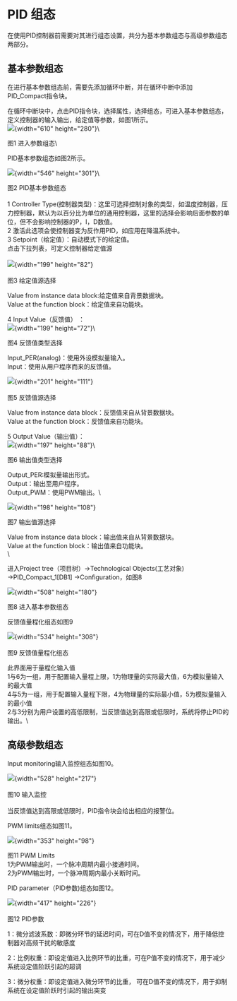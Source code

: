 # PID 组态

在使用PID控制器前需要对其进行组态设置，共分为基本参数组态与高级参数组态两部分。

## 基本参数组态

在进行基本参数组态前，需要先添加循环中断，并在循环中断中添加PID_Compact指令块。

在循环中断块中，点击PID指令块，选择属性，选择组态，可进入基本参数组态，定义控制器的输入输出，给定值等参数，如图1所示。\
![](images/02-1.jpg){width="610" height="280"}\

图1 进入参数组态\

PID基本参数组态如图2所示。

![](images/02-2.jpg){width="546" height="301"}\

图2 PID基本参数组态\
\
1 Controller
Type(控制器类型)：这里可选择控制对象的类型，如温度控制器，压力控制器，默认为以百分比为单位的通用控制器，这里的选择会影响后面参数的单位，但不会影响控制器的P，I，D数值。\
2 激活此选项会使控制器变为反作用PID，如应用在降温系统中。\
3 Setpoint（给定值）：自动模式下的给定值。\
点击下拉列表，可定义控制器给定值源\
\
![](images/02-3.jpg){width="199" height="82"}\
\
图3 给定值源选择

Value from instance data block:给定值来自背景数据块。\
Value at the function block：给定值来自功能块。

4 Input Value（反馈值） ：\
![](images/02-4.jpg){width="199" height="72"}\

图4 反馈值类型选择

Input_PER(analog)：使用外设模拟量输入。\
Input：使用从用户程序而来的反馈值。

![](images/02-5.jpg){width="201" height="111"}\
\
图5 反馈值源选择

Value from instance data block：反馈值来自从背景数据块。\
Value at the function block：反馈值来自功能块。

5 Output Value（输出值）：\
![](images/02-6.jpg){width="197" height="88"}\

图6 输出值类型选择

Output_PER:模拟量输出形式。\
Output：输出至用户程序。\
Output_PWM：使用PWM输出。\

![](images/02-7.jpg){width="198" height="108"}

图7 输出值源选择

Value from instance data block：输出值来自从背景数据块。\
Value at the function block：输出值来自功能块。\
\

进入Project tree（项目树）→Technological Objects(工艺对象)
→PID_Compact_1\[DB1\] →Configuration，如图8

![](images/02-8.jpg){width="508" height="180"}

图8 进入基本参数组态

反馈值量程化组态如图9

![](images/02-9.jpg){width="534" height="308"}\
\
图9 反馈值量程化组态

此界面用于量程化输入值\
1与6为一组，用于配置输入量程上限，1为物理量的实际最大值，6为模拟量输入的最大值\
4与5为一组，用于配置输入量程下限，4为物理量的实际最小值，5为模拟量输入的最小值\
2与3分别为用户设置的高低限制，当反馈值达到高限或低限时，系统将停止PID的输出。\

## 高级参数组态

Input monitoring输入监控组态如图10。

![](images/02-10.jpg){width="528" height="217"}\
\
图10 输入监控\
\
当反馈值达到高限或低限时，PID指令块会给出相应的报警位。

PWM limits组态如图11。

![](images/02-11.jpg){width="353" height="98"}

图11 PWM Limits\
1为PWM输出时，一个脉冲周期内最小接通时间。\
2为PWM输出时，一个脉冲周期内最小关断时间。

PID parameter（PID参数)组态如图12。

![](images/02-12.jpg){width="417" height="226"}\
\
图12 PID参数

1：微分滤波系数：即微分环节的延迟时间，可在D值不变的情况下，用于降低控制器对高频干扰的敏感度

2：比例权重：即设定值进入比例环节的比重，可在P值不变的情况下，用于减少系统设定值阶跃引起的超调

3：微分权重：即设定值进入微分环节的比重，
可在D值不变的情况下，用于抑制系统在设定值阶跃时引起的输出突变
